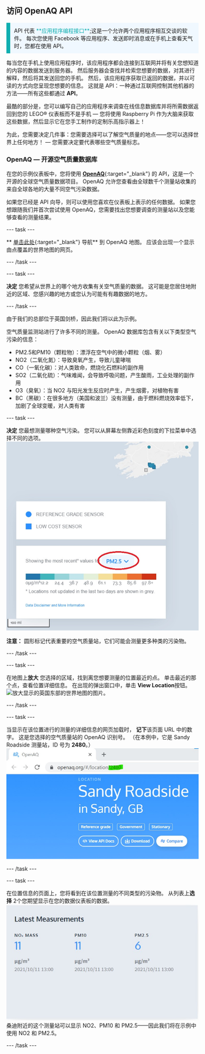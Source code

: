 ## 访问 OpenAQ API

<p style="border-left: solid; border-width:10px; border-color: #0faeb0; background-color: aliceblue; padding: 10px;">API 代表 <span style="color: #0faeb0">**应用程序编程接口**</span>;这是一个允许两个应用程序相互交谈的软件。 每次您使用 Facebook 等应用程序、发送即时消息或在手机上查看天气时，您都在使用 API。</p>

每当您在手机上使用应用程序时，该应用程序都会连接到互联网并将有关您想知道的内容的数据发送到服务器。 然后服务器会查找并检索您想要的数据，对其进行解释，然后将其发送回您的手机。 然后，该应用程序获取已返回的数据，并以可读的方式向您呈现您想要的信息。 这就是 API：一种通过互联网控制其他机器的方法——所有这些都通过 **API**。

最酷的部分是，您可以编写自己的应用程序来调查在线信息数据库并将所需数据返回到您的 LEGO® 仪表板而不是手机 — 您将使用 Raspberry Pi 作为大脑来获取这些数据，然后显示它在您手工制作的定制乐高指示器上！

为此，您需要决定几件事：您需要选择可以了解空气质量的地点——您可以选择世界上任何地方！ — 您需要决定要代表哪些空气质量标志。

### OpenAQ — 开源空气质量数据库

在您的示例仪表板中，您将使用 [**OpenAQ**](https://openaq.org/#/){:target="_blank"} 的 API，这是一个开源的全球空气质量数据项目。 OpenAQ 允许您查看由全球数千个测量站收集的来自全球各地的大量不同空气污染数据。

如果您已经是 API 向导，则可以使用您喜欢在仪表板上表示的任何数据。 如果您想跟随我们并首次尝试使用 OpenAQ，您需要找出您想要调查的测量站以及您能够查看的测量结果。

--- task ---

** [单击此处](https://openaq.org/#/map){:target="_blank"} 导航** 到 OpenAQ 地图。 应该会出现一个显示由点覆盖的世界地图的网页。

--- /task ---

--- task ---

**决定** 您希望从世界上的哪个地方收集有关空气质量的数据。 这可能是您居住地附近的区域、您感兴趣的地方或您认为可能有有趣数据的地方。

--- /task ---

由于我们的总部位于英国剑桥，因此我们将以此为示例。

空气质量监测站进行了许多不同的测量。 OpenAQ 数据库包含有关以下类型空气污染的信息：

 + PM2.5和PM10（颗粒物）：漂浮在空气中的微小颗粒（烟、雾）
 + NO2（二氧化氮）：导致臭氧产生，导致儿童哮喘
 + CO（一氧化碳）：对人类致命，燃烧化石燃料的副作用
 + SO2（二氧化硫）：气味难闻，会导致呼吸问题，产生酸雨，工业处理的副作用
 + O3（臭氧）：当 NO2 与阳光发生反应时产生，产生烟雾，对植物有害
 + BC（黑碳）：在很多地方（美国和波兰）没有测量，由于燃料燃烧效率低下，加剧了全球变暖，对人类有害

--- task ---

**决定** 您最想测量哪种空气污染。 您可以从屏幕左侧靠近彩色刻度的下拉菜单中选择不同的选项。 ![显示 OpenAQ 地图中下拉菜单的图像。](images/mapscale.jpg)

**注意：** 圆形标记代表重要的空气质量站，它们可能会测量更多种类的污染物。

--- /task ---

--- task ---

在地图上**放大** 您选择的区域，找到离您想要测量的位置最近的点。 单击最近的那个点，查看位置详细信息。 在出现的弹出窗口中，单击 **View Location**按钮。  
![放大显示的英国东部的世界地图的图片。](images/mapscroll.gif)

--- /task ---

--- task ---

当显示在该位置进行的测量的详细信息的网页加载时， **记下**该页面 URL 中的数字。 这是您选择的空气质量站的 OpenAQ 识别号。 （在本例中，它是 Sandy Roadside 测量站，ID 号为 **2480**。） ![带有位置 ID 编号的 OpenAQ的URL 的图片。](images/openaq_id.jpg)

--- /task ---

--- task ---

在位置信息的页面上，您将看到在该位置测量的不同类型的污染物。 从列表上**选择** 2个您期望显示在您的数据仪表板的数据。 ![Image showing a pollutant list from a location on the OpenAQ map.](images/openaq_msmt.jpg) 桑迪附近的这个测量站可以显示 NO2、PM10 和 PM2.5——因此我们将在示例中使用 NO2 和 PM2.5。

--- /task ---